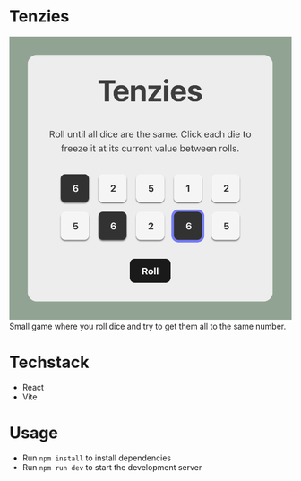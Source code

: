 # Tenzies
![Tenzies](/src/assests/image.png)
Small game where you roll dice and try to get them all to the same number.

# Techstack

- React
- Vite

# Usage

- Run `npm install` to install dependencies
- Run `npm run dev` to start the development server
